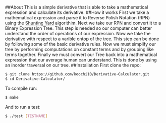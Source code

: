 ##About
This is a simple derivative that is able to take a mathematical expression and calculate its derivative.
##How it works
First we take a mathematical expression and parse it to Reverse Polish Notation (RPN) using the [Shunting Yard](https://en.wikipedia.org/wiki/Shunting-yard_algorithm) algorithim. Next we take our RPN and convert it to a Binary Expression Tree. This step is needed so our computer can better understand the order of operations of our expression. Now we take the derivative with respect to a varible ontop of the tree. This step can be done by following some of the basic derivative rules. Now we must simplify our tree by performing computations on constant terms and by grouping like terms together. Finally we must convert our Tree back into a mathematical expression that our average human can understand. This is done by using an inorder traversal on our tree.
##Installation
First clone the repo:
```Bash
$ git clone https://github.com/koochi10/Derivative-Calculator.git
$ cd Derivative-Calculator/
```
To compile run:
```Bash
$ make
```

And to run a test:
```Bash
$ ./test [TESTNAME]
```